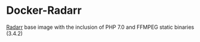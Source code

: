 # Docker-Radarr

[Radarr](https://hub.docker.com/r/linuxserver/radarr/) base image with the inclusion of PHP 7.0 and FFMPEG static binaries (3.4.2)
